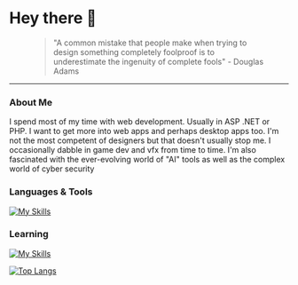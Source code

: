 <h1 align="left">
Hey there 👋
</h1>

<figure>
  <blockquote align="left">
  "A common mistake that people make when trying to design something completely foolproof is to underestimate the ingenuity of complete fools" - Douglas Adams
  </blockquote>
</figure>

---

### About Me
I spend most of my time with web development. Usually in ASP .NET or PHP. I want to get more into web apps and perhaps desktop apps too. I'm not the most competent of designers but that doesn't usually stop me. I occasionally dabble in game dev and vfx from time to time. I'm also fascinated with the ever-evolving world of "AI" tools as well as the complex world of cyber security

### Languages & Tools
[![My Skills](https://skillicons.dev/icons?i=py,php,html,css,js,sass,bootstrap,figma&perline=4)](https://skillicons.dev)

### Learning
[![My Skills](https://skillicons.dev/icons?i=laravel,docker,cs,dotnet&perline=4)](https://skillicons.dev)

[![Top Langs](https://github-readme-stats-ruby-one.vercel.app/api/top-langs/?username=blindninja616&layout=compact&bg_color=24292f&theme=dark&text_color=ffffff)](https://github.com/anuraghazra/github-readme-stats)
